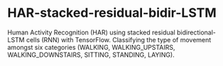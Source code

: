 # HAR-stacked-residual-bidir-LSTM
Human Activity Recognition (HAR) using stacked residual bidirectional-LSTM cells (RNN) with TensorFlow. Classifying the type of movement amongst six categories (WALKING, WALKING_UPSTAIRS, WALKING_DOWNSTAIRS, SITTING, STANDING, LAYING).
